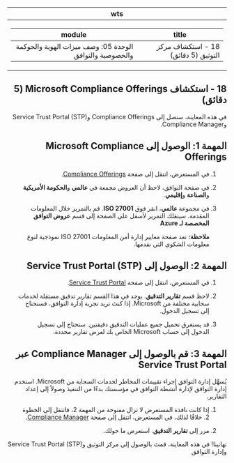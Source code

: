 ﻿<div id="readme" class="Box-body readme blob js-code-block-container p-5 p-xl-6 gist-border-0" dir="rtl">
    <article class="markdown-body entry-content container-lg" itemprop="text"><table>
  <thead>
  <tr>
  <th>wts</th>
  </tr>
  </thead>
  <tbody>
  <tr>
  <td><div><table>
  <thead>
  <tr>
  <th>title</th>
  <th>module</th>
  </tr>
  </thead>
  <tbody>
  <tr>
  <td><div>18 - استكشاف مركز التوثيق (5 دقائق)</div></td>
  <td><div>الوحدة 05: وصف ميزات الهوية والحوكمة والخصوصية والتوافق</div></td>
  </tr>
  </tbody>
</table>
</div></td>
  </tr>
  </tbody>
</table>

# 18 - استكشاف Microsoft Compliance Offerings (5 دقائق)

في هذه المعاينة، سنصل إلى Compliance Offerings وService Trust Portal (STP) وCompliance Manager. 

# المهمة 1: الوصول إلى Microsoft Compliance Offerings

1. في المستعرض، انتقل إلى صفحة [Compliance Offerings](https://docs.microsoft.com/en-us/compliance/regulatory/offering-home).

2. في صفحة التوافق، لاحظ أن العروض مجمعة في **عالمي** و**الحكومة الأمريكية** و**الصناعة** و**إقليمي**.

3. في مجموعة **عالمي**، انقر فوق **ISO 27001**. قم بالتمرير خلال المعلومات المقدمة. سينقلك التمرير لأسفل على الصفحة إلى قسم **عروض التوافق المخصصة لـ Azure**

    **ملاحظة:** تعد صفحة معايير إدارة أمن المعلومات ISO 27001 نموذجية لنوع معلومات الشكوى التي نقدمها.


# المهمة 2: الوصول إلى Service Trust Portal (STP)

1. في المستعرض، انتقل إلى صفحة [Service Trust Portal](https://servicetrust.microsoft.com/).

2. لاحظ قسم **تقارير التدقيق**. يوجد في هذا القسم تقارير تدقيق مستقلة لخدمات سحابية مختلفة من Microsoft. إذا كنتَ تريد تجربة إدارة التوافق، فستحتاج إلى تسجيل الدخول.

3. قد يستغرق تحميل جميع عمليات التدقيق دقيقتين. ستحتاج إلى تسجيل الدخول إلى حساب Microsoft الخاص بك لعرض تقارير محددة.


# المهمة 3: قم بالوصول إلى Compliance Manager عبر Service Trust Portal

يُسهِّل إدارة التوافق إجراء تقييمات المخاطر لخدمات السحابة من Microsoft. استخدم إدارة التوافق لإدارة أنشطة التوافق في مؤسستك بدءًا من التنفيذ وصولاً إلى إعداد التقارير. 

1. إذا كانت نافذة المستعرض لا تزال مفتوحة من المهمة 2، فانتقل إلى الخطوة 2. خلافًا لذلك، في المستعرض، انتقل إلى صفحة [Compliance Manager](https://servicetrust.microsoft.com/ComplianceManager). 

2. مرر إلى **تقارير التدقيق**. استعرض ما حولك.

تهانينا! في هذه المعاينة، قمتَ بالوصول إلى مركز التوثيق وService Trust Portal (STP) وإدارة التوافق
